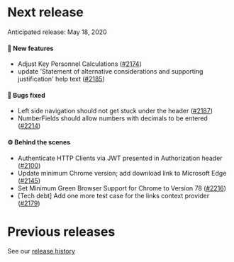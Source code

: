# Next release

Anticipated release: May 18, 2020

#### 🚀 New features

- Adjust Key Personnel Calculations ([#2174])
- update 'Statement of alternative considerations and supporting justification' help text ([#2185])

#### 🐛 Bugs fixed

- Left side navigation should not get stuck under the header ([#2187])
- NumberFields should allow numbers with decimals to be entered ([#2214])

#### ⚙️ Behind the scenes

- Authenticate HTTP Clients via JWT presented in Authorization header ([#2100])
- Update minimum Chrome version; add download link to Microsoft Edge ([#2145])
- Set Minimum Green Browser Support for Chrome to Version 78 ([#2216])
- [Tech debt] Add one more test case for the links context provider ([#2179])

# Previous releases

See our [release history](https://github.com/18F/cms-hitech-apd/releases)

[#2100]: https://github.com/18F/cms-hitech-apd/issues/2100
[#2187]: https://github.com/18F/cms-hitech-apd/issues/2187
[#2145]: https://github.com/18F/cms-hitech-apd/issues/2145
[#2174]: https://github.com/18F/cms-hitech-apd/issues/2174
[#2185]: https://github.com/18F/cms-hitech-apd/issues/2185
[#2216]: https://github.com/18F/cms-hitech-apd/issues/2216
[#2214]: https://github.com/18F/cms-hitech-apd/issues/2214
[#2179]: https://github.com/18F/cms-hitech-apd/issues/2179
